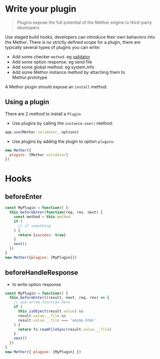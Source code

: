 # Write your plugin

> Plugins expose the full potential of the Methor engine to third-party developers

Use staged build hooks, developers can introduce their own behaviors into the Methor. There is no strictly defined scope for a plugin, there are typically several types of plugins you can write:

- Add some checker `method`. eg [validator](./method-plugin-validate.md)
- Add some option response. eg send file
- Add some global method. eg system.info
- Add some Methor instance method by attaching them to Methor.prototype

A Methor plugin should expose an `install` method.

## Using a plugin

There are 2 method to install a `Plugin`:

- Use plugins by calling the `instance.use()` method:

```js
app.use(Methor.validator, options)
```

- Use plugins by adding the plugin to option `plugins`:

```js
new Methor({
  plugins: [Methor.validator]
})
```

# Hooks

## beforeEnter

```js
const MyPlugin = function() {
  this.beforeEnter(function(req, res, next) {
    const method = this.method
    if (
      // if something
    ) {
      return {success: true}
    }
    next()
  })
}
new Methor({plugins: [MyPlugin]})
```

## beforeHandleResponse

- to write option response

```js
const MyPlugin = function() {
  this.beforeEnter((result, next, req, res) => {
    // use arrow function here
    if (
      this.isObject(result.value) &&
      result.value.__file &&
      result.value.__file === 'ancms.html'
    ) {
      return fs.readFileSync(result.value.__file)
    }
    next()
  })
}
new Methor({ plugins: [MyPlugin] })
```
